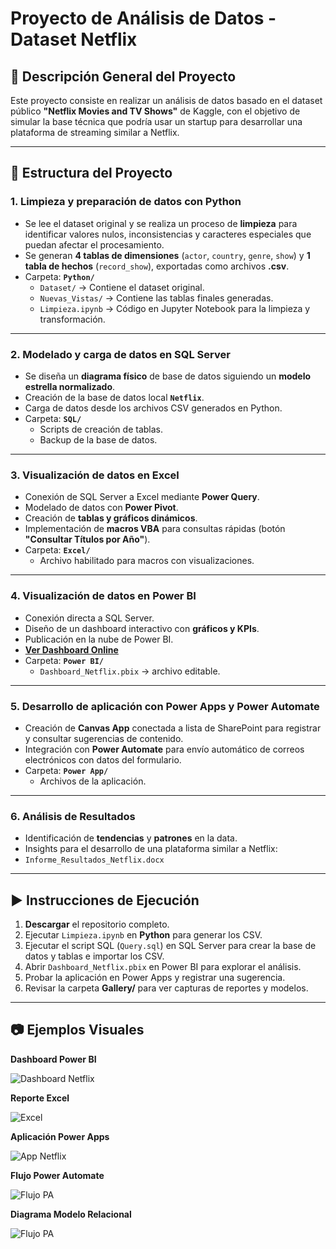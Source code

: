 # Proyecto de Análisis de Datos - Dataset Netflix

## 📌 Descripción General del Proyecto
Este proyecto consiste en realizar un análisis de datos basado en el dataset público **"Netflix Movies and TV Shows"** de Kaggle, con el objetivo de simular la base técnica que podría usar un startup para desarrollar una plataforma de streaming similar a Netflix.

---

## 📂 Estructura del Proyecto

### **1. Limpieza y preparación de datos con Python**
- Se lee el dataset original y se realiza un proceso de **limpieza** para identificar valores nulos, inconsistencias y caracteres especiales que puedan afectar el procesamiento.
- Se generan **4 tablas de dimensiones** (`actor`, `country`, `genre`, `show`) y **1 tabla de hechos** (`record_show`), exportadas como archivos **.csv**.
- Carpeta: **`Python/`**
  - `Dataset/` → Contiene el dataset original.
  - `Nuevas_Vistas/` → Contiene las tablas finales generadas.
  - `Limpieza.ipynb` → Código en Jupyter Notebook para la limpieza y transformación.

---

### **2. Modelado y carga de datos en SQL Server**
- Se diseña un **diagrama físico** de base de datos siguiendo un **modelo estrella normalizado**.
- Creación de la base de datos local **`Netflix`**.
- Carga de datos desde los archivos CSV generados en Python.
- Carpeta: **`SQL/`**
  - Scripts de creación de tablas.
  - Backup de la base de datos.

---

### **3. Visualización de datos en Excel**
- Conexión de SQL Server a Excel mediante **Power Query**.
- Modelado de datos con **Power Pivot**.
- Creación de **tablas y gráficos dinámicos**.
- Implementación de **macros VBA** para consultas rápidas (botón **"Consultar Títulos por Año"**).
- Carpeta: **`Excel/`**
  - Archivo habilitado para macros con visualizaciones.

---

### **4. Visualización de datos en Power BI**
- Conexión directa a SQL Server.
- Diseño de un dashboard interactivo con **gráficos y KPIs**.
- Publicación en la nube de Power BI.
- **[Ver Dashboard Online](https://app.powerbi.com/view?r=eyJrIjoiZDE2NDMxNjEtNzNmNy00OTdhLTliNjMtZDgyODQ3M2MxYTJkIiwidCI6IjFkZjQ2ODhjLWI5MTUtNDEwMy05OGMwLTNhMzY4ZmIyOTNlOCJ9)**
- Carpeta: **`Power BI/`**
  - `Dashboard_Netflix.pbix` → archivo editable.

---

### **5. Desarrollo de aplicación con Power Apps y Power Automate**
- Creación de **Canvas App** conectada a lista de SharePoint para registrar y consultar sugerencias de contenido.
- Integración con **Power Automate** para envío automático de correos electrónicos con datos del formulario.
- Carpeta: **`Power App/`**
  - Archivos de la aplicación.

---

### **6. Análisis de Resultados**
- Identificación de **tendencias** y **patrones** en la data.
- Insights para el desarrollo de una plataforma similar a Netflix:
 - `Informe_Resultados_Netflix.docx`

---

## ▶️ Instrucciones de Ejecución

1. **Descargar** el repositorio completo.
2. Ejecutar `Limpieza.ipynb` en **Python** para generar los CSV.
3. Ejecutar el script SQL (`Query.sql`) en SQL Server para crear la base de datos y tablas e importar los CSV.
4. Abrir `Dashboard_Netflix.pbix` en Power BI para explorar el análisis.
5. Probar la aplicación en Power Apps y registrar una sugerencia.
6. Revisar la carpeta **Gallery/** para ver capturas de reportes y modelos.

---

## 📷 Ejemplos Visuales

**Dashboard Power BI**

![Dashboard Netflix](Gallery/Dashboard_PowerBi.png)

**Reporte Excel**

![Excel](Gallery/Reporte_Excel.png)

**Aplicación Power Apps**

![App Netflix](Gallery/Power_App_Parte1.png)

**Flujo Power Automate**

![Flujo PA](Gallery/Flujo_PowerAutomate.png)

**Diagrama Modelo Relacional**

![Flujo PA](Gallery/Diagrama_Modelo_Relacional.png)

